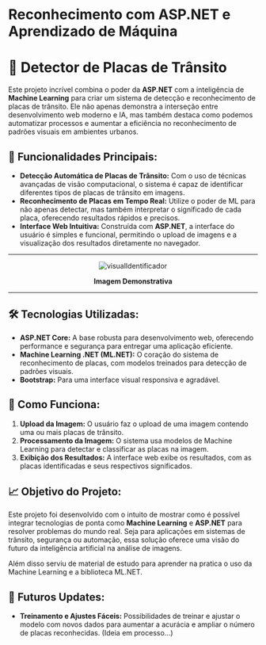 # Reconhecimento com ASP.NET e Aprendizado de Máquina
# 🚦 Detector de Placas de Trânsito 

Este projeto incrível combina o poder da **ASP.NET** com a inteligência de **Machine Learning** para criar um sistema de detecção e reconhecimento de placas de trânsito. Ele não apenas demonstra a interseção entre desenvolvimento web moderno e IA, mas também destaca como podemos automatizar processos e aumentar a eficiência no reconhecimento de padrões visuais em ambientes urbanos.

## 🌟 Funcionalidades Principais:

- **Detecção Automática de Placas de Trânsito:** Com o uso de técnicas avançadas de visão computacional, o sistema é capaz de identificar diferentes tipos de placas de trânsito em imagens.
- **Reconhecimento de Placas em Tempo Real:** Utilize o poder de ML para não apenas detectar, mas também interpretar o significado de cada placa, oferecendo resultados rápidos e precisos.
- **Interface Web Intuitiva:** Construída com **ASP.NET**, a interface do usuário é simples e funcional, permitindo o upload de imagens e a visualização dos resultados diretamente no navegador.

---

<div align="center">

![visualIdentificador](https://github.com/user-attachments/assets/c18b6dc3-dbd8-4480-b36f-8d100ba76e11)

**Imagem Demonstrativa**

</div>

---

## 🛠️ Tecnologias Utilizadas:

- **ASP.NET Core:** A base robusta para desenvolvimento web, oferecendo performance e segurança para entregar uma aplicação eficiente.
- **Machine Learning .NET (ML.NET):** O coração do sistema de reconhecimento de placas, com modelos treinados para detecção de padrões visuais.
- **Bootstrap:** Para uma interface visual responsiva e agradável.

## 🚀 Como Funciona:

1. **Upload da Imagem:** O usuário faz o upload de uma imagem contendo uma ou mais placas de trânsito.
2. **Processamento da Imagem:** O sistema usa modelos de Machine Learning para detectar e classificar as placas na imagem.
3. **Exibição dos Resultados:** A interface web exibe os resultados, com as placas identificadas e seus respectivos significados.

## 📈 Objetivo do Projeto:

Este projeto foi desenvolvido com o intuito de mostrar como é possível integrar tecnologias de ponta como **Machine Learning** e **ASP.NET** para resolver problemas do mundo real. Seja para aplicações em sistemas de trânsito, segurança ou automação, essa solução oferece uma visão do futuro da inteligência artificial na análise de imagens.

Além disso serviu de material de estudo para aprender na pratica o uso da Machine Learning e a biblioteca ML.NET.

## 🚨 Futuros Updates:

- **Treinamento e Ajustes Fáceis:** Possibilidades de treinar e ajustar o modelo com novos dados para aumentar a acurácia e ampliar o número de placas reconhecidas. (Ideia em processo...)
